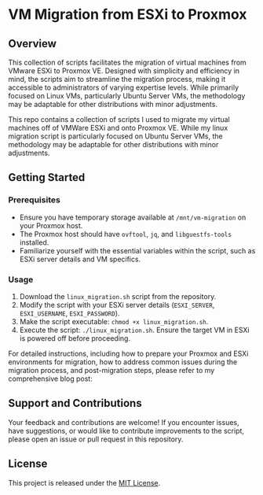 # VM Migration from ESXi to Proxmox

## Overview

This collection of scripts facilitates the migration of virtual machines from VMware ESXi to Proxmox VE. Designed with simplicity and efficiency in mind, the scripts aim to streamline the migration process, making it accessible to administrators of varying expertise levels. While primarily focused on Linux VMs, particularly Ubuntu Server VMs, the methodology may be adaptable for other distributions with minor adjustments.

This repo contains a collection of scripts I used to migrate my virtual machines off of VMWare ESXi and onto Proxmox VE.  While my linux migration script is particularly focused on Ubuntu Server VMs, the methodology may be adaptable for other distributions with minor adjustments.

## Getting Started

### Prerequisites

- Ensure you have temporary storage available at `/mnt/vm-migration` on your Proxmox host.
- The Proxmox host should have `ovftool`, `jq`, and `libguestfs-tools` installed.
- Familiarize yourself with the essential variables within the script, such as ESXi server details and VM specifics.

### Usage

1. Download the `linux_migration.sh` script from the repository.
2. Modify the script with your ESXi server details (`ESXI_SERVER`, `ESXI_USERNAME`, `ESXI_PASSWORD`).
3. Make the script executable: `chmod +x linux_migration.sh`.
4. Execute the script: `./linux_migration.sh`. Ensure the target VM in ESXi is powered off before proceeding.

For detailed instructions, including how to prepare your Proxmox and ESXi environments for migration, how to address common issues during the migration process, and post-migration steps, please refer to my comprehensive blog post: 

## Support and Contributions

Your feedback and contributions are welcome! If you encounter issues, have suggestions, or would like to contribute improvements to the script, please open an issue or pull request in this repository.

## License

This project is released under the [MIT License](LICENSE).

